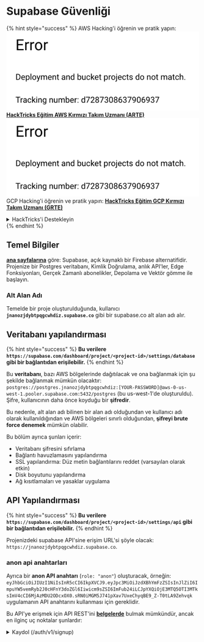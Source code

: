 # Supabase Güvenliği

{% hint style="success" %}
AWS Hacking'i öğrenin ve pratik yapın:<img src="../.gitbook/assets/image (1) (1).png" alt="" data-size="line">[**HackTricks Eğitim AWS Kırmızı Takım Uzmanı (ARTE)**](https://training.hacktricks.xyz/courses/arte)<img src="../.gitbook/assets/image (1) (1).png" alt="" data-size="line">\
GCP Hacking'i öğrenin ve pratik yapın: <img src="../.gitbook/assets/image (2).png" alt="" data-size="line">[**HackTricks Eğitim GCP Kırmızı Takım Uzmanı (GRTE)**<img src="../.gitbook/assets/image (2).png" alt="" data-size="line">](https://training.hacktricks.xyz/courses/grte)

<details>

<summary>HackTricks'i Destekleyin</summary>

* [**abonelik planlarını**](https://github.com/sponsors/carlospolop) kontrol edin!
* **💬 [**Discord grubuna**](https://discord.gg/hRep4RUj7f) veya [**telegram grubuna**](https://t.me/peass) katılın ya da **Twitter'da** 🐦 [**@hacktricks\_live**](https://twitter.com/hacktricks\_live)**'i takip edin.**
* **Hacking ipuçlarını paylaşmak için** [**HackTricks**](https://github.com/carlospolop/hacktricks) ve [**HackTricks Cloud**](https://github.com/carlospolop/hacktricks-cloud) github reposuna PR gönderin.

</details>
{% endhint %}

## Temel Bilgiler

[**ana sayfalarına**](https://supabase.com/) göre: Supabase, açık kaynaklı bir Firebase alternatifidir. Projenize bir Postgres veritabanı, Kimlik Doğrulama, anlık API'ler, Edge Fonksiyonları, Gerçek Zamanlı abonelikler, Depolama ve Vektör gömme ile başlayın.

### Alt Alan Adı

Temelde bir proje oluşturulduğunda, kullanıcı **`jnanozjdybtpqgcwhdiz.supabase.co`** gibi bir supabase.co alt alan adı alır.

## **Veritabanı yapılandırması**

{% hint style="success" %}
**Bu verilere `https://supabase.com/dashboard/project/<project-id>/settings/database` gibi bir bağlantıdan erişilebilir.**
{% endhint %}

Bu **veritabanı**, bazı AWS bölgelerinde dağıtılacak ve ona bağlanmak için şu şekilde bağlanmak mümkün olacaktır: `postgres://postgres.jnanozjdybtpqgcwhdiz:[YOUR-PASSWORD]@aws-0-us-west-1.pooler.supabase.com:5432/postgres` (bu us-west-1'de oluşturuldu).\
Şifre, kullanıcının daha önce koyduğu bir **şifredir**.

Bu nedenle, alt alan adı bilinen bir alan adı olduğundan ve kullanıcı adı olarak kullanıldığından ve AWS bölgeleri sınırlı olduğundan, **şifreyi brute force denemek** mümkün olabilir.

Bu bölüm ayrıca şunları içerir:

* Veritabanı şifresini sıfırlama
* Bağlantı havuzlamasını yapılandırma
* SSL yapılandırma: Düz metin bağlantılarını reddet (varsayılan olarak etkin)
* Disk boyutunu yapılandırma
* Ağ kısıtlamaları ve yasaklar uygulama

## API Yapılandırması

{% hint style="success" %}
**Bu verilere `https://supabase.com/dashboard/project/<project-id>/settings/api` gibi bir bağlantıdan erişilebilir.**
{% endhint %}

Projenizdeki supabase API'sine erişim URL'si şöyle olacak: `https://jnanozjdybtpqgcwhdiz.supabase.co`.

### anon api anahtarları

Ayrıca bir **anon API anahtarı** (`role: "anon"`) oluşturacak, örneğin: `eyJhbGciOiJIUzI1NiIsInR5cCI6IkpXVCJ9.eyJpc3MiOiJzdXBhYmFzZSIsInJlZiI6ImpuYW5vemRyb2J0cHFnY3doZGl6Iiwicm9sZSI6ImFub24iLCJpYXQiOjE3MTQ5OTI3MTksImV4cCI6MjAzMDU2ODcxOX0.sRN0iMGM5J741pXav7UxeChyqBE9_Z-T0tLA9Zehvqk` uygulamanın API anahtarını kullanması için gereklidir.

Bu API'ye erişmek için API REST'ini [**belgelerde**](https://supabase.com/docs/reference/self-hosting-auth/returns-the-configuration-settings-for-the-gotrue-server) bulmak mümkündür, ancak en ilginç uç noktalar şunlardır:

<details>

<summary>Kaydol (/auth/v1/signup)</summary>
```
POST /auth/v1/signup HTTP/2
Host: id.io.net
Content-Length: 90
X-Client-Info: supabase-js-web/2.39.2
Sec-Ch-Ua: "Not-A.Brand";v="99", "Chromium";v="124"
Sec-Ch-Ua-Mobile: ?0
Authorization: Bearer eyJhbGciOiJIUzI1NiIsInR5cCI6IkpXVCJ9.eyJpc3MiOiJzdXBhYmFzZSIsInJlZiI6ImpuYW5vemRyb2J0cHFnY3doZGl6Iiwicm9sZSI6ImFub24iLCJpYXQiOjE3MTQ5OTI3MTksImV4cCI6MjAzMDU2ODcxOX0.sRN0iMGM5J741pXav7UxeChyqBE9_Z-T0tLA9Zehvqk
User-Agent: Mozilla/5.0 (Windows NT 10.0; Win64; x64) AppleWebKit/537.36 (KHTML, like Gecko) Chrome/124.0.6367.60 Safari/537.36
Content-Type: application/json;charset=UTF-8
Apikey: eyJhbGciOiJIUzI1NiIsInR5cCI6IkpXVCJ9.eyJpc3MiOiJzdXBhYmFzZSIsInJlZiI6ImpuYW5vemRyb2J0cHFnY3doZGl6Iiwicm9sZSI6ImFub24iLCJpYXQiOjE3MTQ5OTI3MTksImV4cCI6MjAzMDU2ODcxOX0.sRN0iMGM5J741pXav7UxeChyqBE9_Z-T0tLA9Zehvqk
Sec-Ch-Ua-Platform: "macOS"
Accept: */*
Origin: https://cloud.io.net
Sec-Fetch-Site: same-site
Sec-Fetch-Mode: cors
Sec-Fetch-Dest: empty
Referer: https://cloud.io.net/
Accept-Encoding: gzip, deflate, br
Accept-Language: en-GB,en-US;q=0.9,en;q=0.8
Priority: u=1, i

{"email":"test@exmaple.com","password":"SomeCOmplexPwd239."}
```
</details>

<details>

<summary>Giriş (/auth/v1/token?grant_type=password)</summary>
```
POST /auth/v1/token?grant_type=password HTTP/2
Host: hypzbtgspjkludjcnjxl.supabase.co
Content-Length: 80
X-Client-Info: supabase-js-web/2.39.2
Sec-Ch-Ua: "Not-A.Brand";v="99", "Chromium";v="124"
Sec-Ch-Ua-Mobile: ?0
Authorization: Bearer eyJhbGciOiJIUzI1NiIsInR5cCI6IkpXVCJ9.eyJpc3MiOiJzdXBhYmFzZSIsInJlZiI6ImpuYW5vemRyb2J0cHFnY3doZGl6Iiwicm9sZSI6ImFub24iLCJpYXQiOjE3MTQ5OTI3MTksImV4cCI6MjAzMDU2ODcxOX0.sRN0iMGM5J741pXav7UxeChyqBE9_Z-T0tLA9Zehvqk
User-Agent: Mozilla/5.0 (Windows NT 10.0; Win64; x64) AppleWebKit/537.36 (KHTML, like Gecko) Chrome/124.0.6367.60 Safari/537.36
Content-Type: application/json;charset=UTF-8
Apikey: eyJhbGciOiJIUzI1NiIsInR5cCI6IkpXVCJ9.eyJpc3MiOiJzdXBhYmFzZSIsInJlZiI6ImpuYW5vemRyb2J0cHFnY3doZGl6Iiwicm9sZSI6ImFub24iLCJpYXQiOjE3MTQ5OTI3MTksImV4cCI6MjAzMDU2ODcxOX0.sRN0iMGM5J741pXav7UxeChyqBE9_Z-T0tLA9Zehvqk
Sec-Ch-Ua-Platform: "macOS"
Accept: */*
Origin: https://cloud.io.net
Sec-Fetch-Site: same-site
Sec-Fetch-Mode: cors
Sec-Fetch-Dest: empty
Referer: https://cloud.io.net/
Accept-Encoding: gzip, deflate, br
Accept-Language: en-GB,en-US;q=0.9,en;q=0.8
Priority: u=1, i

{"email":"test@exmaple.com","password":"SomeCOmplexPwd239."}
```
</details>

Yani, bir müşterinin kendilerine verilen alt alan adıyla supabase kullandığını keşfettiğinizde (şirketin bir alt alan adının supabase alt alan adlarına CNAME yönlendirmesi yapması mümkündür), **supabase API'sini kullanarak platformda yeni bir hesap oluşturmayı** deneyebilirsiniz.

### gizli / service\_role api anahtarları

**`role: "service_role"`** ile bir gizli API anahtarı da oluşturulacaktır. Bu API anahtarı gizli olmalıdır çünkü **Satır Seviyesi Güvenliği**'ni atlayabilecektir.

API anahtarı şu şekilde görünür: `eyJhbGciOiJIUzI1NiIsInR5cCI6IkpXVCJ9.eyJpc3MiOiJzdXBhYmFzZSIsInJlZiI6ImpuYW5vemRyb2J0cHFnY3doZGl6Iiwicm9sZSI6InNlcnZpY2Vfcm9sZSIsImlhdCI6MTcxNDk5MjcxOSwiZXhwIjoyMDMwNTY4NzE5fQ.0a8fHGp3N_GiPq0y0dwfs06ywd-zhTwsm486Tha7354`

### JWT Gizli Anahtarı

Uygulamanın **özel JWT token'ları oluşturup imzalayabilmesi** için bir **JWT Gizli Anahtarı** da oluşturulacaktır.

## Kimlik Doğrulama

### Kayıtlar

{% hint style="success" %}
**Varsayılan olarak** supabase, daha önce bahsedilen API uç noktalarını kullanarak **yeni kullanıcıların hesap oluşturmasına** izin verecektir.
{% endhint %}

Ancak, bu yeni hesaplar varsayılan olarak, **giriş yapabilmek için e-posta adreslerini doğrulamaları** gerekecektir. İnsanların e-posta adreslerini doğrulamadan giriş yapabilmesi için **"Anonim girişlere izin ver"** seçeneğini etkinleştirmek mümkündür. Bu, **beklenmedik verilere** erişim sağlayabilir (kullanıcılar `public` ve `authenticated` rollerini alır).\
Bu çok kötü bir fikirdir çünkü supabase, aktif kullanıcı başına ücret alır, bu nedenle insanlar kullanıcı oluşturup giriş yapabilir ve supabase bu kullanıcılar için ücret alır:

<figure><img src="../.gitbook/assets/image (1) (1) (1) (1).png" alt=""><figcaption></figcaption></figure>

### Şifreler ve oturumlar

Minimum şifre uzunluğunu belirtmek mümkündür (varsayılan olarak), gereksinimleri (varsayılan olarak yok) ve sızdırılmış şifrelerin kullanılmasını engellemek mümkündür.\
**Varsayılan gereksinimlerin zayıf olduğu için gereksinimleri geliştirmek** önerilir.

* Kullanıcı Oturumları: Kullanıcı oturumlarının nasıl çalıştığını yapılandırmak mümkündür (zaman aşımı, kullanıcı başına 1 oturum...)
* Bot ve Kötüye Kullanım Koruması: Captcha etkinleştirmek mümkündür.

### SMTP Ayarları

E-posta göndermek için bir SMTP ayarlamak mümkündür.

### Gelişmiş Ayarlar

* Erişim token'ları için sonlanma süresi ayarlayın (varsayılan 3600)
* Potansiyel olarak tehlikeye atılmış yenileme token'larını tespit etmek ve iptal etmek için ayarlayın
* MFA: Kullanıcı başına bir kerede kaç MFA faktörünün kaydedilebileceğini belirtin (varsayılan 10)
* Maksimum Doğrudan Veritabanı Bağlantıları: Kimlik doğrulama için kullanılan maksimum bağlantı sayısı (varsayılan 10)
* Maksimum İstek Süresi: Bir Kimlik doğrulama isteğinin süresinin ne kadar olabileceği (varsayılan 10s)

## Depolama

{% hint style="success" %}
Supabase, **dosyaları depolamaya** ve bunları bir URL üzerinden erişilebilir hale getirmeye izin verir (S3 bucket'ları kullanır).
{% endhint %}

* Yükleme dosyası boyut sınırını ayarlayın (varsayılan 50MB)
* S3 bağlantısı şu URL ile verilir: `https://jnanozjdybtpqgcwhdiz.supabase.co/storage/v1/s3`
* `access key ID` (örneğin, `a37d96544d82ba90057e0e06131d0a7b`) ve `secret access key` (örneğin, `58420818223133077c2cec6712a4f909aec93b4daeedae205aa8e30d5a860628`) ile oluşturulan **S3 erişim anahtarı** talep etmek mümkündür.

## Edge Fonksiyonları

Supabase'te **gizli anahtarları** depolamak da mümkündür ve bunlar **edge fonksiyonları tarafından erişilebilir** (web üzerinden oluşturulup silinebilir, ancak değerlerine doğrudan erişmek mümkün değildir).

{% hint style="success" %}
AWS Hacking'i öğrenin ve pratik yapın:<img src="../.gitbook/assets/image (1) (1).png" alt="" data-size="line">[**HackTricks Training AWS Red Team Expert (ARTE)**](https://training.hacktricks.xyz/courses/arte)<img src="../.gitbook/assets/image (1) (1).png" alt="" data-size="line">\
GCP Hacking'i öğrenin ve pratik yapın: <img src="../.gitbook/assets/image (2).png" alt="" data-size="line">[**HackTricks Training GCP Red Team Expert (GRTE)**<img src="../.gitbook/assets/image (2).png" alt="" data-size="line">](https://training.hacktricks.xyz/courses/grte)

<details>

<summary>HackTricks'i Destekleyin</summary>

* [**abonelik planlarını**](https://github.com/sponsors/carlospolop) kontrol edin!
* **💬 [**Discord grubuna**](https://discord.gg/hRep4RUj7f) veya [**telegram grubuna**](https://t.me/peass) katılın ya da **Twitter'da** 🐦 [**@hacktricks\_live**](https://twitter.com/hacktricks\_live)**'i takip edin.**
* **Hacking ipuçlarını paylaşmak için [**HackTricks**](https://github.com/carlospolop/hacktricks) ve [**HackTricks Cloud**](https://github.com/carlospolop/hacktricks-cloud) github reposuna PR gönderin.**

</details>
{% endhint %}
